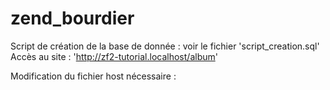 # zend_bourdier

Script de création de la base de donnée : voir le fichier 'script_creation.sql'
Accès au site : 'http://zf2-tutorial.localhost/album'

Modification du fichier host nécessaire : 


 
